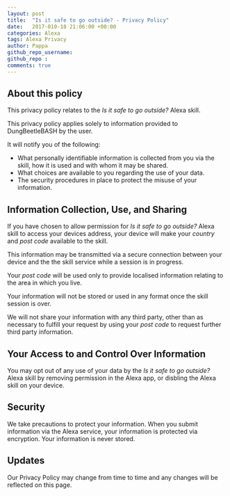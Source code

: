 ```yaml
---
layout: post
title:  "Is it safe to go outside? - Privacy Policy"
date:   2017-010-18 21:06:00 +00:00
categories: Alexa
tags: Alexa Privacy
author: Pappa
github_repo_username: 
github_repo : 
comments: true
---
```


## About this policy

This privacy policy relates to the _Is it safe to go outside?_ Alexa skill.

This privacy policy applies solely to information provided to DungBeetleBASH by the user. 

It will notify you of the following: 

* What personally identifiable information is collected from you via the skill, how it is used and with whom it may be shared. 
* What choices are available to you regarding the use of your data. 
* The security procedures in place to protect the misuse of your information. 
 

## Information Collection, Use, and Sharing
If you have chosen to allow permission for _Is it safe to go outside?_ Alexa skill to access your devices address, your device will make your _country_ and _post code_ available to the skill.

This information may be transmitted via a secure connection between your device and the the skill service while a session is in progress.

Your _post code_ will be used only to provide localised information relating to the area in which you live.

Your information will not be stored or used in any format once the skill session is over.

We will not share your information with any third party, other than as necessary to fulfill your request by using your _post code_ to request further third party information.

## Your Access to and Control Over Information 
You may opt out of any use of your data by the _Is it safe to go outside?_ Alexa skill by removing permission in the Alexa app, or disbling the Alexa skill on your device.

## Security
We take precautions to protect your information. When you submit information via the Alexa service, your information is protected via encryption. Your information is never stored.

## Updates 
Our Privacy Policy may change from time to time and any changes will be reflected on this page.
